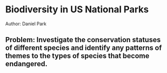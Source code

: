 # Biodiversity in US National Parks

Author: Daniel Park

## Problem: Investigate the conservation statuses of different species and identify any patterns of themes to the types of species that become endangered.